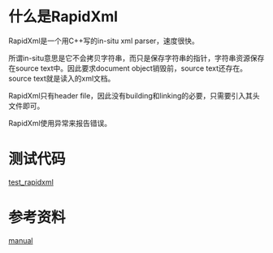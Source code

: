 # 什么是RapidXml

RapidXml是一个用C++写的in-situ xml parser，速度很快。

所谓in-situ意思是它不会拷贝字符串，而只是保存字符串的指针，字符串资源保存在source text中。因此要求document object销毁前，source text还存在。source text就是读入的xml文档。

RapidXml只有header file，因此没有building和linking的必要，只需要引入其头文件即可。

RapidXml使用异常来报告错误。

# 测试代码

[test_rapidxml](./lab_rapidxml/test_rapidxml.cpp)

# 参考资料

[manual](./lib/)